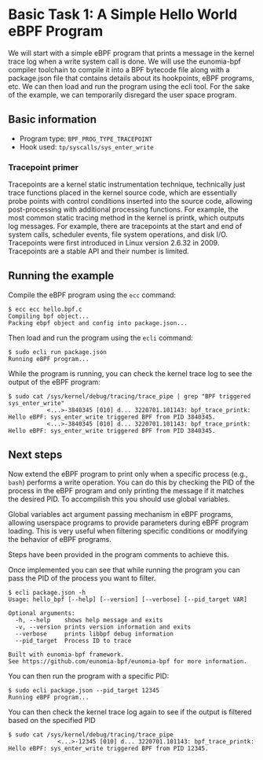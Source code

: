 # Basic Task 1: A Simple Hello World eBPF Program

We will start with a simple eBPF program that prints a message in the kernel trace log when a write system call is done. We will use the eunomia-bpf compiler toolchain to compile it into a BPF bytecode file along with a package.json file that contains details about its hookpoints, eBPF programs, etc. We can then load and run the program using the ecli tool. For the sake of the example, we can temporarily disregard the user space program.

## Basic information
- Program type: `BPF_PROG_TYPE_TRACEPOINT`
- Hook used: `tp/syscalls/sys_enter_write`

### Tracepoint primer
Tracepoints are a kernel static instrumentation technique, technically just trace functions placed in the kernel source code, which are essentially probe points with control conditions inserted into the source code, allowing post-processing with additional processing functions. For example, the most common static tracing method in the kernel is printk, which outputs log messages. For example, there are tracepoints at the start and end of system calls, scheduler events, file system operations, and disk I/O. Tracepoints were first introduced in Linux version 2.6.32 in 2009. Tracepoints are a stable API and their number is limited.

## Running the example

Compile the eBPF program using the `ecc` command:

```console
$ ecc ecc hello.bpf.c
Compiling bpf object...
Packing ebpf object and config into package.json...
```

Then load and run the program using the `ecli` command:

```console
$ sudo ecli run package.json
Running eBPF program...
```

While the program is running, you can check the kernel trace log to see the output of the eBPF program:

```console
$ sudo cat /sys/kernel/debug/tracing/trace_pipe | grep "BPF triggered sys_enter_write"
           <...>-3840345 [010] d... 3220701.101143: bpf_trace_printk: Hello eBPF: sys_enter_write triggered BPF from PID 3840345.
           <...>-3840345 [010] d... 3220701.101143: bpf_trace_printk: Hello eBPF: sys_enter_write triggered BPF from PID 3840345.
```

## Next steps

Now extend the eBPF program to print only when a specific process (e.g., `bash`) performs a write operation. You can do this by checking the PID of the process in the eBPF program and only printing the message if it matches the desired PID. To accompilish this you should use global variables.

Global variables act argument passing mechanism in eBPF programs, allowing userspace programs to provide parameters during eBPF program loading. This is very useful when filtering specific conditions or modifying the behavior of eBPF programs.

Steps have been provided in the program comments to achieve this.

Once implemented you can see that while running the program you can pass the PID of the process you want to filter.

```console
$ ecli package.json -h
Usage: hello_bpf [--help] [--version] [--verbose] [--pid_target VAR]

Optional arguments:
  -h, --help    shows help message and exits 
  -v, --version prints version information and exits 
  --verbose     prints libbpf debug information 
  --pid_target  Process ID to trace 

Built with eunomia-bpf framework.
See https://github.com/eunomia-bpf/eunomia-bpf for more information.
```

You can then run the program with a specific PID:

```console
$ sudo ecli package.json --pid_target 12345
Running eBPF program... 
```

You can then check the kernel trace log again to see if the output is filtered based on the specified PID
```console
$ sudo cat /sys/kernel/debug/tracing/trace_pipe
              <...>-12345 [010] d... 3220701.101143: bpf_trace_printk: Hello eBPF: sys_enter_write triggered BPF from PID 12345.
``` 
